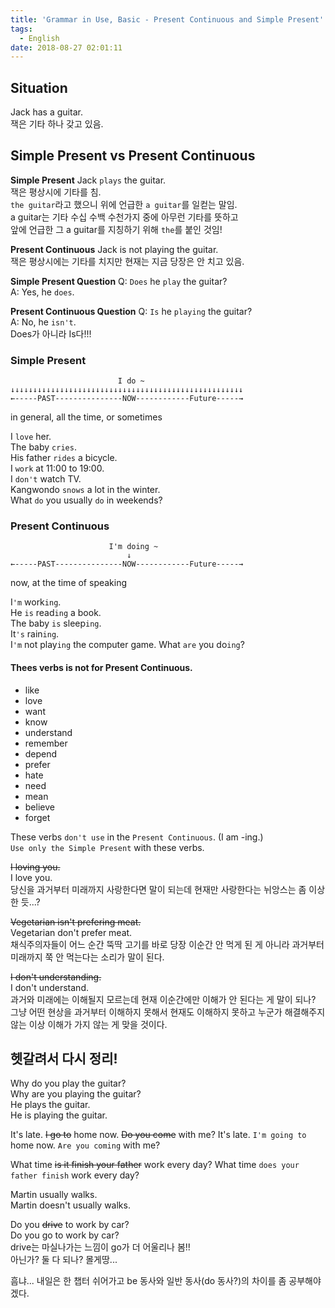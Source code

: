 ```yaml
---
title: 'Grammar in Use, Basic - Present Continuous and Simple Present'
tags:
  - English
date: 2018-08-27 02:01:11
---
```


## Situation
Jack has a guitar.  
잭은 기타 하나 갖고 있음.  

## Simple Present vs Present Continuous
**Simple Present**
Jack `plays` the guitar.  
잭은 평상시에 기타를 침.  
`the guitar`라고 했으니 위에 언급한 `a guitar`를 일컫는 말임.  
a guitar는 기타 수십 수백 수천가지 중에 아무런 기타를 뜻하고  
앞에 언급한 그 a guitar를 지칭하기 위해 `the`를 붙인 것임!

**Present Continuous**
Jack is not playing the guitar.  
잭은 평상시에는 기타를 치지만 현재는 지금 당장은 안 치고 있음.  

**Simple Present Question**
Q: `Does` he `play` the guitar?  
A: Yes, he `does`.

**Present Continuous Question**
Q: `Is` he `playing` the guitar?  
A: No, he `isn't`.  
Does가 아니라 Is다!!!

### Simple Present
```
                        I do ~
↓↓↓↓↓↓↓↓↓↓↓↓↓↓↓↓↓↓↓↓↓↓↓↓↓↓↓↓↓↓↓↓↓↓↓↓↓↓↓↓↓↓↓↓↓↓↓↓↓↓↓↓
←-----PAST---------------NOW------------Future-----→
```
in general, all the time, or sometimes

I `love` her.  
The baby `cries`.  
His father `rides` a bicycle.  
I `work` at 11:00 to 19:00.  
I `don't` watch TV.  
Kangwondo `snows` a lot in the winter.  
What `do` you usually `do` in weekends?

### Present Continuous
```
                      I'm doing ~
                          ↓
←-----PAST---------------NOW------------Future-----→
```
now, at the time of speaking

I`'m` work`ing`.  
He `is` read`ing` a book.  
The baby `is` sleep`ing`.  
It`'s` rain`ing`.  
I`'m` not play`ing` the computer game.
What `are` you do`ing`?

#### Thees verbs is not for Present Continuous.
* like
* love
* want
* know
* understand
* remember
* depend  
* prefer
* hate
* need
* mean
* believe
* forget

These verbs `don't use` in the `Present Continuous`. (I am -ing.)  
`Use only the Simple Present` with these verbs.  

~~I loving you.~~  
I love you.  
당신을 과거부터 미래까지 사랑한다면 말이 되는데 현재만 사랑한다는 뉘앙스는 좀 이상한 듯...?  

~~Vegetarian isn't prefering meat.~~  
Vegetarian don't prefer meat.  
채식주의자들이 어느 순간 뚝딱 고기를 바로 당장 이순간 안 먹게 된 게 아니라 과거부터 미래까지 쭉 안 먹는다는 소리가 말이 된다.  

~~I don't understanding.~~  
I don't understand.  
과거와 미래에는 이해될지 모르는데 현재 이순간에만 이해가 안 된다는 게 말이 되나?  
그냥 어떤 현상을 과거부터 이해하지 못해서 현재도 이해하지 못하고 누군가 해결해주지 않는 이상 이해가 가지 않는 게 맞을 것이다.

## 헷갈려서 다시 정리!
Why do you play the guitar?  
Why are you playing the guitar?  
He plays the guitar.  
He is playing the guitar.  

It's late. ~~I go to~~ home now. ~~Do you come~~ with me?
It's late. `I'm going to` home now. `Are you coming` with me?  

What time ~~is it finish your father~~ work every day?
What time `does your father finish` work every day?

Martin usually walks.  
Martin doesn't usually walks.  

Do you ~~drive~~ to work by car?  
Do you go to work by car?  
drive는 마실나가는 느낌이 go가 더 어울리나 봄!!  
아닌가? 둘 다 되나? 몰게땅...

흠냐... 내일은 한 챕터 쉬어가고 be 동사와 일반 동사(do 동사?)의 차이를 좀 공부해야겠다.